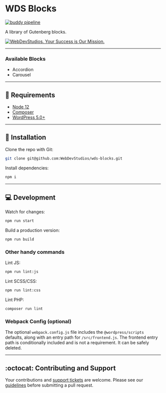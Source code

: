 # WDS Blocks

[![buddy pipeline](https://app.buddy.works/webdevstudios/wds-blocks/pipelines/pipeline/145265/badge.svg?token=2471ae60766a1e9a657f772e493188dde748aa18c236d0b1c325e80be13a2ac6 'buddy pipeline')](https://app.buddy.works/webdevstudios/wds-blocks/pipelines/pipeline/145265)

A library of Gutenberg blocks.

<a href="https://webdevstudios.com/contact/"><img src="https://webdevstudios.com/wp-content/uploads/2018/04/wds-github-banner.png" alt="WebDevStudios. Your Success is Our Mission."></a>

---

### Available Blocks

-   Accordion
-   Carousel

---

## 📝 Requirements

-   [Node 12](https://nodejs.org/en/)
-   [Composer](https://getcomposer.org/)
-   [WordPress 5.0+](https://wordpress.org)

---

## 🚀 Installation

Clone the repo with Git:

```bash
git clone git@github.com:WebDevStudios/wds-blocks.git
```

Install dependencies:

```bash
npm i
```

---

## 💻 Development

Watch for changes:

```bash
npm run start
```

Build a production version:

```bash
npm run build
```

### Other handy commands

Lint JS:

```bash
npm run lint:js
```

Lint SCSS/CSS:

```bash
npm run lint:css
```

Lint PHP:

```bash
composer run lint
```

### Webpack Config (optional)

The optional `webpack.config.js` file includes the `@wordpress/scripts` defaults, along with an entry path for `/src/frontend.js`. The frontend entry path is conditionally included and is not a requirement. It can be safely deleted.

---

## :octocat: Contributing and Support

Your contributions and [support tickets](https://github.com/WebDevStudios/WDS-Blocks/issues) are welcome. Please see our [guidelines](https://github.com/WebDevStudios/WDS-Blocks/blob/master/.github/CONTRIBUTING.md) before submitting a pull request.

